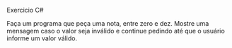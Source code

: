 Exercicio C#

Faça um programa que peça uma nota, entre zero e dez. Mostre uma mensagem caso o valor seja inválido e continue pedindo até que o usuário informe um valor válido.